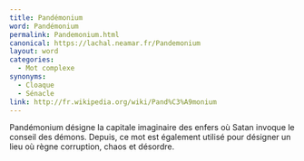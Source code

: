 ```yaml
---
title: Pandémonium
word: Pandémonium
permalink: Pandemonium.html
canonical: https://lachal.neamar.fr/Pandemonium
layout: word
categories:
  - Mot complexe
synonyms:
  - Cloaque
  - Sénacle
link: http://fr.wikipedia.org/wiki/Pand%C3%A9monium
---
```


Pandémonium désigne la capitale imaginaire des enfers où Satan invoque le conseil des démons. Depuis, ce mot est également utilisé pour désigner un lieu où règne corruption, chaos et désordre.

